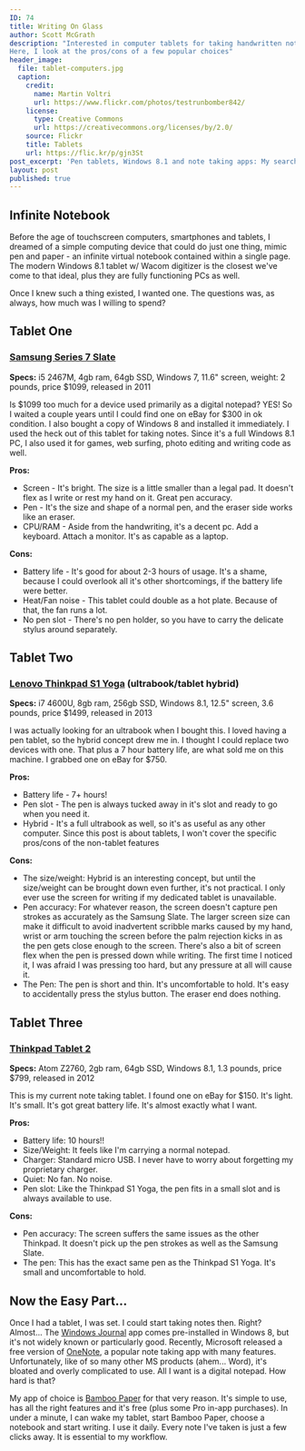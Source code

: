 ```yaml
---
ID: 74
title: Writing On Glass
author: Scott McGrath
description: "Interested in computer tablets for taking handwritten notes?
Here, I look at the pros/cons of a few popular choices"
header_image:
  file: tablet-computers.jpg
  caption:
    credit:
      name: Martin Voltri
      url: https://www.flickr.com/photos/testrunbomber842/
    license:
      type: Creative Commons
      url: https://creativecommons.org/licenses/by/2.0/
    source: Flickr
    title: Tablets
    url: https://flic.kr/p/gjn3St
post_excerpt: 'Pen tablets, Windows 8.1 and note taking apps: My search for a usable device for writing and maintaining handwritten notes.'
layout: post
published: true
---
```

## Infinite Notebook

Before the age of touchscreen computers, smartphones and tablets, I dreamed of a simple computing device that could do just one thing, mimic pen and paper - an infinite virtual notebook contained within a single page. The modern Windows 8.1 tablet w/ Wacom digitizer is the closest we've come to that ideal, plus they are fully functioning PCs as well.

Once I knew such a thing existed, I wanted one. The questions was, as always, how much was I willing to spend?

## Tablet One

### [Samsung Series 7 Slate][1]

**Specs:** i5 2467M, 4gb ram, 64gb SSD, Windows 7, 11.6" screen, weight: 2 pounds, price $1099, released in 2011

Is $1099 too much for a device used primarily as a digital notepad? YES! So I waited a couple years until I could find one on eBay for $300 in ok condition. I also bought a copy of Windows 8 and installed it immediately. I used the heck out of this tablet for taking notes. Since it's a full Windows 8.1 PC, I also used it for games, web surfing, photo editing and writing code as well.

**Pros:**

*   Screen - It's bright. The size is a little smaller than a legal pad. It doesn't flex as I write or rest my hand on it. Great pen accuracy.
*   Pen - It's the size and shape of a normal pen, and the eraser side works like an eraser.
*   CPU/RAM - Aside from the handwriting, it's a decent pc. Add a keyboard. Attach a monitor. It's as capable as a laptop.

**Cons:**

*   Battery life - It's good for about 2-3 hours of usage. It's a shame, because I could overlook all it's other shortcomings, if the battery life were better.
*   Heat/Fan noise - This tablet could double as a hot plate. Because of that, the fan runs a lot.
*   No pen slot - There's no pen holder, so you have to carry the delicate stylus around separately.

## Tablet Two

### [Lenovo Thinkpad S1 Yoga][2] (ultrabook/tablet hybrid)

**Specs:** i7 4600U, 8gb ram, 256gb SSD, Windows 8.1, 12.5" screen, 3.6 pounds, price $1499, released in 2013

I was actually looking for an ultrabook when I bought this. I loved having a pen tablet, so the hybrid concept drew me in. I thought I could replace two devices with one. That plus a 7 hour battery life, are what sold me on this machine. I grabbed one on eBay for $750.

**Pros:**

*   Battery life - 7+ hours!
*   Pen slot - The pen is always tucked away in it's slot and ready to go when you need it.
*   Hybrid - It's a full ultrabook as well, so it's as useful as any other computer. Since this post is about tablets, I won't cover the specific pros/cons of the non-tablet features

**Cons:**

*   The size/weight: Hybrid is an interesting concept, but until the size/weight can be brought down even further, it's not practical. I only ever use the screen for writing if my dedicated tablet is unavailable.
*   Pen accuracy: For whatever reason, the screen doesn't capture pen strokes as accurately as the Samsung Slate. The larger screen size can make it difficult to avoid inadvertent scribble marks caused by my hand, wrist or arm touching the screen before the palm rejection kicks in as the pen gets close enough to the screen. There's also a bit of screen flex when the pen is pressed down while writing. The first time I noticed it, I was afraid I was pressing too hard, but any pressure at all will cause it.
*   The Pen: The pen is short and thin. It's uncomfortable to hold. It's easy to accidentally press the stylus button. The eraser end does nothing.

## Tablet Three

### [Thinkpad Tablet 2][3]

**Specs:** Atom Z2760, 2gb ram, 64gb SSD, Windows 8.1, 1.3 pounds, price $799, released in 2012

This is my current note taking tablet. I found one on eBay for $150. It's light. It's small. It's got great battery life. It's almost exactly what I want.

**Pros:**

*   Battery life: 10 hours!!
*   Size/Weight: It feels like I'm carrying a normal notepad.
*   Charger: Standard micro USB. I never have to worry about forgetting my proprietary charger.
*   Quiet: No fan. No noise.
*   Pen slot: Like the Thinkpad S1 Yoga, the pen fits in a small slot and is always available to use.

**Cons:**

*   Pen accuracy: The screen suffers the same issues as the other Thinkpad. It doesn't pick up the pen strokes as well as the Samsung Slate.
*   The pen: This has the exact same pen as the Thinkpad S1 Yoga. It's small and uncomfortable to hold.

## Now the Easy Part...

Once I had a tablet, I was set. I could start taking notes then. Right? Almost... The [Windows Journal][4] app comes pre-installed in Windows 8, but it's not widely known or particularly good. Recently, Microsoft released a free version of [OneNote][5], a popular note taking app with many features. Unfortunately, like of so many other MS products (ahem... Word), it's bloated and overly complicated to use. All I want is a digital notepad. How hard is that?

My app of choice is [Bamboo Paper][6] for that very reason. It's simple to use, has all the right features and it's free (plus some Pro in-app purchases). In under a minute, I can wake my tablet, start Bamboo Paper, choose a notebook and start writing. I use it daily. Every note I've taken is just a few clicks away. It is essential to my workflow.

 [1]: http://www.samsung.com/us/support/owners/product/XE700T1A-A04US
 [2]: http://shop.lenovo.com/ca/en/laptops/thinkpad/yoga-series/yoga/
 [3]: http://shop.lenovo.com/us/en/tablets/thinkpad/thinkpad-tablet-2/
 [4]: http://windows.microsoft.com/en-us/windows7/create-and-personalize-handwritten-notes-using-windows-journal
 [5]: https://www.onenote.com/
 [6]: http://bamboopaper.wacom.com/
